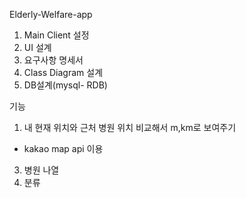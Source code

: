 Elderly-Welfare-app

1. Main Client 설정
2. UI 설계
3. 요구사항 명세서
4. Class Diagram 설계 
5. DB설계(mysql- RDB) 

 기능 
1. 내 현재 위치와 근처 병원 위치 비교해서 m,km로 보여주기
  -  kakao map api 이용
3. 병원 나열 
4. 분류
